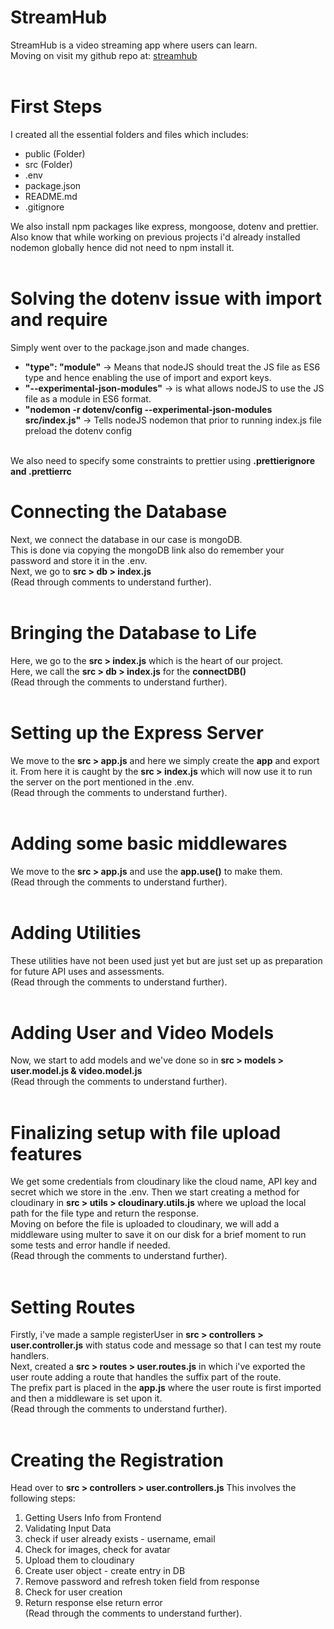 # StreamHub
StreamHub is a video streaming app where users can learn.<br>
Moving on visit my github repo at:
[streamhub](https://github.com/AraizNaqvi/StreamHub)
<br><br>

# First Steps
I created all the essential folders and files which includes:
- public (Folder)
- src (Folder)
- .env
- package.json
- README.md
- .gitignore

We also install npm packages like express, mongoose, dotenv and prettier.<br>
Also know that while working on previous projects i'd already installed nodemon globally hence did not need to npm install it.
<br><br>

# Solving the dotenv issue with import and require
Simply went over to the package.json and made changes.
- **"type": "module"** -> Means that nodeJS should treat the JS file as ES6 type and hence enabling the use of import and export keys.
- **"--experimental-json-modules"** -> is what allows nodeJS to use the JS file as a module in ES6 format.
- **"nodemon -r dotenv/config --experimental-json-modules src/index.js"** -> Tells nodeJS nodemon that prior to running index.js file preload the dotenv config
<br><br>

We also need to specify some constraints to prettier using **.prettierignore and .prettierrc**

# Connecting the Database
Next, we connect the database in our case is mongoDB.<br>
This is done via copying the mongoDB link also do remember your password and store it in the .env.<br>
Next, we go to  **src > db > index.js**  <br>(Read through comments to understand further).
<br><br>

# Bringing the Database to Life
Here, we go to the **src > index.js** which is the heart of our project.<br>
Here, we call the **src > db > index.js** for the **connectDB()** <br>(Read through the comments to understand further).
<br><br>

# Setting up the Express Server
We move to the **src > app.js** and here we simply create the **app** and export it. From here it is caught by the **src > index.js** which will now use it to run the server on the port mentioned in the .env.
<br>(Read through the comments to understand further).
<br><br>

# Adding some basic middlewares
We move to the **src > app.js** and use the **app.use()** to make them.
<br>(Read through the comments to understand further).
<br><br>

# Adding Utilities
These utilities have not been used just yet but are just set up as preparation for future API uses and assessments.
<br>(Read through the comments to understand further).
<br><br>

# Adding User and Video Models
Now, we start to add models and we've done so in **src > models > user.model.js & video.model.js**
<br>(Read through the comments to understand further).
<br><br>

# Finalizing setup with file upload features
We get some credentials from cloudinary like the cloud name, API key and secret which we store in the .env. Then we start creating a method for cloudinary in **src > utils > cloudinary.utils.js** where we upload the local path for the file type and return the response.<br>
Moving on before the file is uploaded to cloudinary, we will add a middleware using multer to save it on our disk for a brief moment to run some tests and error handle if needed.
<br>(Read through the comments to understand further).
<br><br>

# Setting Routes
Firstly, i've made a sample registerUser in **src > controllers > user.controller.js** with status code and message so that I can test my route handlers.<br>
Next, created a **src > routes > user.routes.js** in which i've exported the user route adding a route that handles the suffix part of the route.<br>
The prefix part is placed in the **app.js** where the user route is first imported and then a middleware is set upon it.
<br>(Read through the comments to understand further).
<br><br>

# Creating the Registration
Head over to **src > controllers > user.controllers.js**
This involves the following steps:<br>
1. Getting Users Info from Frontend
2. Validating Input Data
3. check if user already exists - username, email
4. Check for images, check for avatar
5. Upload them to cloudinary
6. Create user object - create entry in DB
7. Remove password and refresh token field from response
8. Check for user creation
9. Return response else return error
<br>(Read through the comments to understand further).
<br><br>